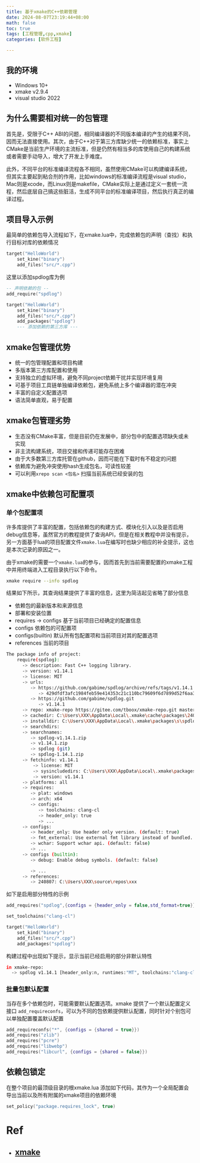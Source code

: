```yaml
---
title: 基于xmake的C++依赖管理
date: 2024-08-07T23:19:44+08:00
math: false
toc: true
tags: [工程管理,cpp,xmake]
categories: [软件工程]

---
```


## 我的环境

- Windows 10+
- xmake v2.9.4
- visual studio 2022
  
## 为什么需要相对统一的包管理

首先是，受限于C++  ABI的问题，相同编译器的不同版本编译的产生的结果不同，因而无法直接使用。其次，由于C++对于第三方库缺少统一的依赖标准，事实上CMake是当前生产环境的主流标准，但是仍然有相当多的库使用自己的构建系统或者需要手动导入，增大了开发上手难度。

此外，不同平台的标准编译流程各不相同，虽然使用CMake可以构建编译系统，但其实主要起到粘合剂的作用，比如windows的标准编译流程是visual studio，Mac则是xcode，而Linux则是makefile，CMake实际上是通过定义一套统一流程，然后底层自己搞这些脏活，生成不同平台的标准编译项目，然后执行真正的编译过程。

## 项目导入示例

最简单的依赖包导入流程如下，在xmake.lua中，完成依赖包的声明（查找）和执行目标对库的依赖情况

```lua
target("HelloWorld")
    set_kine("binary")
    add_files("src/*.cpp")
```

这里以添加spdlog库为例

```lua
-- 声明依赖的包 -- 
add_require("spdlog") 

target("HelloWorld")
    set_kine("binary")
    add_files("src/*.cpp")
    add_packages("spdlog") 
    --- 添加依赖的第三方库 ---
```

## xmake包管理优势

- 统一的包管理配置和项目构建
- 多版本第三方库配置和使用
- 支持独立的虚拟环境，避免不同project依赖干扰并实现环境复用
- 可基于项目工具链单独编译依赖包，避免系统上多个编译器的潜在冲突
- 丰富的自定义配置选项
- 语法简单直观，易于配置
  
## xmake包管理劣势

- 生态没有CMake丰富，但是目前仍在发展中，部分包中的配置选项缺失或未实现
- 非主流构建系统，项目交接和传递可能存在困难
- 由于大多数第三方库托管在github，因而可能在下载时有不稳定的问题
- 依赖库为避免冲突使用hash生成包名，可读性较差
- 可以利用`xrepo scan <包名>` 扫描当前系统已经安装的包

## xmake中依赖包可配置项

### 单个包配置项

许多库提供了丰富的配置，包括依赖包的构建方式、模块化引入以及是否启用debug信息等，虽然官方的教程提供了查询API，但是在相关教程中并没有提示，另一方面基于lua的项目配置文件`xmake.lua`在编写时也缺少相应的补全提示，这也是本次记录的原因之一。

由于xmake的需要一个`xmake.lua`的参与，因而首先到当前需要配置的xmake工程中并用终端进入工程目录执行以下命令。

```bash
xmake require --info spdlog
```

结果如下所示，其查询结果提供了丰富的信息，这里为简洁起见省略了部分信息

- 依赖包的最新版本和来源信息
- 部署和安装位置
- requires -> configs 基于当前项目已经确定的配置信息
- configs 依赖包的可配置项
- configs(builtin) 默认所有包配置项和当前项目对其的配置选项
- references 当前的项目

```bash
The package info of project:
    require(spdlog):
      -> description: Fast C++ logging library.
      -> version: v1.14.1
      -> license: MIT
      -> urls:
         -> https://github.com/gabime/spdlog/archive/refs/tags/v1.14.1.zip
            -> 429dfdf3afc1984feb59e414353c21c110bc79609f6d7899d52f6aa388646f6d
         -> https://github.com/gabime/spdlog.git
            -> v1.14.1
      -> repo: xmake-repo https://gitee.com/tboox/xmake-repo.git master
      -> cachedir: C:\Users\XXX\AppData\Local\.xmake\cache\packages\2408\s\spdlog\v1.14.1
      -> installdir: C:\Users\XXX\AppData\Local\.xmake\packages\s\spdlog\v1.14.1\80d419e5424c4e35abf323a68572f96c
      -> searchdirs:
      -> searchnames:
         -> spdlog-v1.14.1.zip
         -> v1.14.1.zip
         -> spdlog (git)
         -> spdlog-1.14.1.zip
      -> fetchinfo: v1.14.1
          -> license: MIT
          -> sysincludedirs: C:\Users\XXX\AppData\Local\.xmake\packages\s\spdlog\v1.14.1\80d419e5424c4e35abf323a68572f96c\include
          -> version: v1.14.1
      -> platforms: all
      -> requires:
         -> plat: windows
         -> arch: x64
         -> configs:
            -> toolchains: clang-cl
            -> header_only: true
            -> ...
      -> configs:
         -> header_only: Use header only version. (default: true)
         -> fmt_external: Use external fmt library instead of bundled. (default: false)
         -> wchar: Support wchar api. (default: false)
         -> ...
      -> configs (builtin):
         -> debug: Enable debug symbols. (default: false)

         -> ...
      -> references:
         -> 240807: C:\Users\XXX\source\repos\xxx
```

如下是启用部分特性的示例

```lua
add_requires("spdlog",{configs = {header_only = false,std_format=true}})

set_toolchains("clang-cl")

target("HelloWorld")
    set_kind("binary")
    add_files("src/*.cpp")
    add_packages("spdlog")
```

构建过程中出现如下提示，显示当前已经启用的部分非默认特性

```bash
in xmake-repo:
  -> spdlog v1.14.1 [header_only:n, runtimes:"MT", toolchains:"clang-cl", std_format:y]
```

### 批量包默认配置

当存在多个依赖包时，可能需要默认配置选项。xmake 提供了一个默认配置定义接口 `add_requireconfs`，可以为不同的包依赖提供默认配置，同时针对个别包可以单独配置覆盖默认配置

```lua
add_requireconfs("*", {configs = {shared = true}})
add_requires("zlib") 
add_requires("pcre")
add_requires("libwebp") 
add_requires("libcurl", {configs = {shared = false}})
```

## 依赖包锁定

在整个项目的最顶级目录的根xmake.lua 添加如下代码，其作为一个全局配置会导出当前以及所有附属的xmake项目的依赖环境

```lua
set_policy("package.requires_lock", true)
```

# Ref

- [xmake](https://xmake.io/#/)
  -